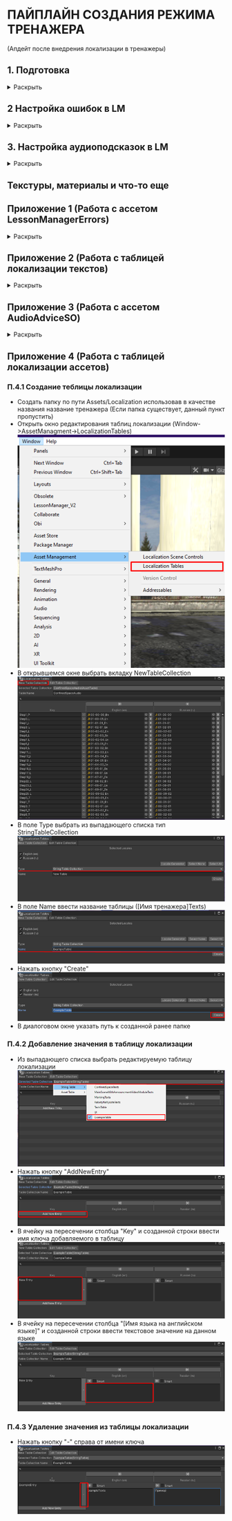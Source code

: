 # ПАЙПЛАЙН СОЗДАНИЯ РЕЖИМА ТРЕНАЖЕРА  
(Апдейт после внедрения локализации в тренажеры)  

## 1. Подготовка  
<details>
<summary>Раскрыть</summary>

- Создать ассет LessonManagerErrors ([См. Приложение 1](#приложение-1-работа-с-ассетом-lessonmanagererrors))  
- Прилинковать ассет LessonManagerErrors к LessonManager  
![Прилинковать созданный ассет к LessonManager](../Images/HowToWorkWithLocalizedLM1.png)  
- Создать ассет AudioAdviceSO ([См. Приложение 3](#приложение-3-работа-с-ассетом-audioadviceso))  
- Прилинковать созданный ассет к LessonManager  
![Прилинковать ассет AudioAdviceSO к LessonManager](../Images/HowToWorkWithLocalizedLM2.png)

</details>

## 2 Настройка ошибок в LM  
<details>
<summary>Раскрыть</summary>

- Открыть LM (Window-LessonManager_V2)  
![Открытие окна LM](../Images/HowToWorkWithLocalizedLM58.png)  
- Выбрать режим из выпадающего списка  
![Выбор режима LM](../Images/HowToWorkWithLocalizedLM3.png)  
- Открыть шаг, который необходимо настроить, нажав на кнопку с ID шага  
![Открытие шага](../Images/HowToWorkWithLocalizedLM4.png)  
- Раскрыть блок "Список ивентов, являющихся ошибкой"  
![Блок "Список ивентов, являющихся ошибкой"](../Images/HowToWorkWithLocalizedLM5.png)  

### 2.1 Добавление ошибки в шаг  

- Нажать кнопку “+”  
![Кнопка "+"](../Images/HowToWorkWithLocalizedLM6.png)  
- Из выпадающего списка необходимо выбрать имя ивента, который считается ошибкой, настроенный в ассете LessonManagerErrors  
![Выбор целевого ивента](../Images/HowToWorkWithLocalizedLM7.png)  
- Из выпадающего списка необходимо выбрать имя описания ошибки, настроенного в ассете LessonManagerErrors  
![Выбор описания ошибки](../Images/HowToWorkWithLocalizedLM8.png)  

### 2.2 Удаление ошибки из шага  

- Нажать на кнопку “-” под именем ивента  
![Удаление ошибки](../Images/HowToWorkWithLocalizedLM9.png)  
  
Если текста ошибки нет ни в одном значении выпадающего списка, доступного из LM, то необходимо добавить его в ассет LessonManagerErrors ([См. Приложение 1](#приложение-1-работа-с-ассетом-lessonmanagererrors))  

</details>

## 3. Настройка аудиоподсказок в LM  
<details>
<summary>Раскрыть</summary>

- Открыть LM (Window-LessonManager_V2)  
![Открытие окна LM](../Images/HowToWorkWithLocalizedLM58.png)  
- Выбрать режим из выпадающего списка  
![Выбор режима LM](../Images/HowToWorkWithLocalizedLM3.png)  
- Открыть шаг, который необходимо настроить, нажав на кнопку с ID шага  
![Открытие шага](../Images/HowToWorkWithLocalizedLM4.png)  
- Раскрыть блок "Аудио подсказка"  
![Блок "Аудио подсказка"](../Images/HowToWorkWithLocalizedLM59.png)  

### 3.1 Добавление аудиоподсказки в шаг  
  
- Из выпадающего списка необходимо выбрать имя аудиоподсказки  
![Выбор имени аудиоподсказки](../Images/HowToWorkWithLocalizedLM60.png)  
- В поле "Задержка" вписать значение - количество секунд между началом шага и запуском проигрывания аудиоподсказки  
![Поле "Задержка"](../Images/HowToWorkWithLocalizedLM61.png)  
- В поле "Время повтора" вписать значение - количество секунд через которое аудиоподсказка будет повторно запускаться после ее окончания. Чтобы отключить повтор аудиоподсказки значение этого поля следует оставить 0  
![Поле "Время повтора"](../Images/HowToWorkWithLocalizedLM62.png)  

### 3.2 Удаление аудиоподсказки из шага  

- Для удаления аудиоподсказки из шага достаточно в выпадающем списке выбрать значение "None"  
![Выбор имени аудиоподсказки](../Images/HowToWorkWithLocalizedLM60.png)  
  
Если аудиоподсказки нет ни в одном значении выпадающего списка, доступного из LM, то необходимо добавить его в ассет AudioAdviceSO ([См. Приложение 3](#приложение-3-работа-с-ассетом-audioadviceso))  

</details>

## Текстуры, материалы и что-то еще  

## Приложение 1 (Работа с ассетом LessonManagerErrors)  
<details>
<summary>Раскрыть</summary>

### П.1.1 Создание ассета  

- Создать ассет LessonManagerErrors (ПКМ->Create->LessonManagerErrors)  
![Создание ассета LessonManagerErrors](../Images/HowToWorkWithLocalizedLM10.png)  
- В инспекторе включить Debug-режим (троеточие в правом верхнем углу инспектора -> Debug)  
![Включение Debug-режима инспектора](../Images/HowToWorkWithLocalizedLM11.png)  
- В поле SceneName ввести название сцены тренажера для которого проводятся действия  
![Установка целевой сцены для ассета](../Images/HowToWorkWithLocalizedLM12.png)  
- В инспекторе включить нормальный режим (троеточие в правом верхнем углу инспектора -> Normal)  
![Включение нормального режима инспектора](../Images/HowToWorkWithLocalizedLM13.png)  

### П.1.2 Добавление отслеживаемого ивента  

- Нажать кнопку "Add error"  
![Кнопка "Add error"](../Images/HowToWorkWithLocalizedLM14.png)  
- Раскрыть созданное поле  
![Созданный элемент ассета](../Images/HowToWorkWithLocalizedLM15.png)  
- Ввести в поле ErrorKey имя ключа для этого ивента  
![Поле "ErrorKey"](../Images/HowToWorkWithLocalizedLM16.png)  
- Из выпадающего списка EventName выбрать ивент, который считается ошибкой  
![Ивенты тренажера](../Images/HowToWorkWithLocalizedLM17.png)  

### П.1.3 Добавление описания ошибки  

- Нажать кнопку "Add description for \[EventKey\]"  
![Кнопка "Add description for \[EventKey\]"](../Images/HowToWorkWithLocalizedLM18.png)  
- Раскрыть созданное поле  
![Добавленный ключ описания](../Images/HowToWorkWithLocalizedLM19.png)  
- В поле DescriptionKey ввести имя описания  
![Ключ описания](../Images/HowToWorkWithLocalizedLM20.png)  
- Из выпадающего списка TableCollection выбрать коллекцию таблиц, откуда брать локализацию  
![Коллекция таблиц](../Images/HowToWorkWithLocalizedLM21.png)  
- Из выпадающего списка LocalizationKeys выбрать ключ локализации  
![Ключ локализации](../Images/HowToWorkWithLocalizedLM22.png)  
- Нажать кнопку Save  
![Кнопка "Save"](../Images/HowToWorkWithLocalizedLM23.png)  

### П.1.4 Удаление ошибки  

- Если удаляемое описание единственное для ивента, то достаточно нажать на кнопку Delete event \[EventKey\] from asset  
![Кнопка "Delete event \[EventKey\] from asset"](../Images/HowToWorkWithLocalizedLM24.png)  
- Если у ивента, с которым связано описание оно не одно, то необходимо нажать кнопку Delete description \[DescriptionKey\]  
![Кнопка "Delete description \[DescriptionKey\]"](../Images/HowToWorkWithLocalizedLM25.png)  

В случае, если описание ошибки не присутствует ни в каком ключе локализации его необходимо добавить в таблицу локализации ([См. Приложение 2](#приложение-2-работа-с-таблицей-локализации-текстов))  

</details>

## Приложение 2 (Работа с таблицей локализации текстов)  
<details>
<summary>Раскрыть</summary>

### П.2.1 Создание теблицы локализации  

- Создать папку по пути Assets/Localization использовав в качестве названия название тренажера (Если папка существует, данный пункт пропустить)  
- Открыть окно редактирования таблиц локализации (Window->AssetManagment->LocalizationTables)  
![Как открыть окно редактирования таблиц локализации"](../Images/HowToWorkWithLocalizedLM26.png)  
- В открывшемся окне выбрать вкладку NewTableCollection  
![Вкладка NewTableCollection](../Images/HowToWorkWithLocalizedLM27.png)  
- В поле Type выбрать из выпадающего списка тип StringTableCollection  
![Поле Type](../Images/HowToWorkWithLocalizedLM28.png)  
- В поле Name ввести название таблицы (\[Имя тренажера\]Texts)  
![Поле Name](../Images/HowToWorkWithLocalizedLM29.png)  
- Нажать кнопку "Create"  
![Кнопка "Create"](../Images/HowToWorkWithLocalizedLM30.png)  
- В диалоговом окне указать путь к созданной ранее папке  

### П.2.2 Добавление значения в таблицу локализации  

- Из выпадающего списка выбрать редактируемую таблицу локализации  
![Выбор редактируемой таблицы локализации](../Images/HowToWorkWithLocalizedLM31.png)  
- Нажать кнопку "AddNewEntry"  
![Кнопка "AddNewEntry"](../Images/HowToWorkWithLocalizedLM32.png)  
- В ячейку на пересечении столбца "Key" и созданной строки ввести имя ключа добавляемого в таблицу  
![Ячейка для имени ключа](../Images/HowToWorkWithLocalizedLM33.png)  
- В ячейку на пересечении столбца "\[Имя языка на английском языке\]" и созданной строки ввести текстовое значение на данном языке  
![Ячейка для локализовнного текста](../Images/HowToWorkWithLocalizedLM34.png)  
### П.2.3 Удаление значения из таблицы локализации  

- Нажать кнопку "-" справа от имени ключа  
![Кнопка "-"](../Images/HowToWorkWithLocalizedLM35.png)  

### П.2.3 Синхронизация таблицы локализации текста с гугл таблицами  
<details>
<summary>Раскрыть</summary>

#### П.2.3.1 Создание и настройка подключения к гугл таблицам  

- Создать ассет GoogleSheetsProvider (ПКМ->Create->Localization->GooogleSheetProvider)  
![Создание ассета GoogleSheetsProvider](../Images/HowToWorkWithLocalizedLM36.png)  
- в поле ApplicationName вписать имя приложения в гугл-сурвисах (vr-trainers-localization)  
![Поле "ApplicationName"](../Images/HowToWorkWithLocalizedLM37.png)  
- Из выпадающего списка выбрать тип аутентификации OAuth  
![Выбор типа аутентификации](../Images/HowToWorkWithLocalizedLM38.png)  
- в поле ClientID вписать ID, выданный ответственным за приложение для синхронизации с гугл таблицами  
![Поле "ClientID"](../Images/HowToWorkWithLocalizedLM39.png)  
- В поле ClientSecret вписать пароль, выданный ответственным за приложение для синхронизации с гугл таблицами  
![Поле "ClientSecret"](../Images/HowToWorkWithLocalizedLM40.png)  
- Нажать кнопку Authorize  
![Кнопка "Authorize"](../Images/HowToWorkWithLocalizedLM41.png)  
- В открывшемся окне браузера выбрать гугл аккаунт, который будет использоваться для работы с гугл таблицами  
- Резальтатом таких действий должно стать сообщение в консоли "Authorized \[Дата\] \[Время\]"  
![Результат авторизации](../Images/HowToWorkWithLocalizedLM42.png)  

#### П.2.3.2 Настройка таблицы для последующей синхронизации с гугл таблицами  

- Выбрать ассет коллекции таблиц (Пример иконки ниже)  
![Пример иконки ассет коллекции таблиц](../Images/HowToWorkWithLocalizedLM43.png)  
- В блоке Extenshions нажать кнопку "+"  
![Кнопка "+"](../Images/HowToWorkWithLocalizedLM44.png)  
- Выбрать GoogleSheetExtenshions  
![Выбор типа расширения](../Images/HowToWorkWithLocalizedLM45.png)  
- В поле SheetsServiceProvider выбрать ассет провайдера гугл таблиц  
![Линковка GoogleSheetsProvider](../Images/HowToWorkWithLocalizedLM46.png)  
- В поле SpreadSheetID ввести ID гугл таблицы  
![Поле "SpreadSheetID"](../Images/HowToWorkWithLocalizedLM47.png)  
- Под полем SheetID ввести имя таблицы  
![Поле ввода имени нового листа](../Images/HowToWorkWithLocalizedLM48.png)  
- Нажать кнопку AddSheet  
![Кнопка "AddSheet"](../Images/HowToWorkWithLocalizedLM49.png)  
- Из выпадающего списка выбрать созданный лист  
![Выбор созданного листа](../Images/HowToWorkWithLocalizedLM50.png)  
- В блоке MapppedColumns нажать кнопку "+"  
![Кнопка "+"](../Images/HowToWorkWithLocalizedLM51.png)  
- Из выпадающего списка выбрать KeyColumn  
![Выбор типа ячейки "Key"](../Images/HowToWorkWithLocalizedLM52.png)  
- В блоке MapppedColumns нажать кнопку "+"  
![Кнопка "+"](../Images/HowToWorkWithLocalizedLM51.png)  
- Из выпадающего списка выбрать LocaleColumn  
![Выбор типа ячейки "Locale"](../Images/HowToWorkWithLocalizedLM53.png)  
- В поле LocaleIdentifier выбрать английскую локаль  
![Выбор английской локали](../Images/HowToWorkWithLocalizedLM54.png)  
- В блоке MapppedColumns нажать кнопку "+"  
![Выбор типа ячейки "Locale"](../Images/HowToWorkWithLocalizedLM51.png)  
- Из выпадающего списка выбрать LocaleColumn  
![Выбор типа ячейки](../Images/HowToWorkWithLocalizedLM53.png)  
- В поле LocaleIdentifier выбрать русскую локаль  
![Выбор русской локали](../Images/HowToWorkWithLocalizedLM55.png)  

#### П.2.3.3 Синхронизация серверной таблицы с таблицей в проекте  

- Выбрать ассет коллекции таблиц (Пример иконки ниже)  
![Пример иконки ассет коллекции таблиц](../Images/HowToWorkWithLocalizedLM43.png)  
- Нажать кнопку Push  
![Пример иконки ассет коллекции таблиц](../Images/HowToWorkWithLocalizedLM56.png)  

#### П.2.3.4 Синхронизация таблицы в проекте с серверной таблицей  

- Выбрать ассет коллекции таблиц (Пример иконки ниже)  
![Пример иконки ассет коллекции таблиц](../Images/HowToWorkWithLocalizedLM43.png)  
- Нажать кнопку Pull  
![Пример иконки ассет коллекции таблиц](../Images/HowToWorkWithLocalizedLM57.png)  

</details>

</details>

## Приложение 3 (Работа с ассетом AudioAdviceSO)  
<details>
<summary>Раскрыть</summary>

### П.3.1 Создание ассета  

- Создать ассет (ПКМ->Create->AudioAdviceSO)  
![Пример иконки ассет коллекции таблиц](../Images/HowToWorkWithLocalizedLM63.png)  

### П.3.2 Добавление аудиоподсказки в ассет  

- Раскрыть блок с именем режима, в который надо добавить аудиоподсказку  
![Блок с именем режима](../Images/HowToWorkWithLocalizedLM64.png)  
- Нажать кнопку "AddAudioAdvice for \[Имя режима\]"  
![Кнопка "AddAudioAdvice for \[Имя режима\]"](../Images/HowToWorkWithLocalizedLM65.png)  
- Раскрыть созданный элемент  
![Созданный элемент](../Images/HowToWorkWithLocalizedLM66.png)  
- В поле "ElementKey" ввести идентификатор аудиоподсказки по следующему формату: Step\[Номер шага\]_\[Первая буква названия режима\]  
![Поле "ElementKey"](../Images/HowToWorkWithLocalizedLM67.png)  
- В поле "LocalizedAsset" из выпадающего списка выбрать таблицу локализации и ключ локализации, который необходимо связать с данным элементом  
![Поле "LocalizedAsset"](../Images/HowToWorkWithLocalizedLM68.png)  

### П.3.3 Удаление аудиоподсказки из ассета  

- Раскрыть блок с именем режима, из которого надо удалить аудиоподсказку  
![Блок с именем режима](../Images/HowToWorkWithLocalizedLM64.png)  
- Нажать кнопку "Delete \[ElementKey\]"  
![Кнопка "Delete \[ElementKey\]"](../Images/HowToWorkWithLocalizedLM69.png)  

</details>

## Приложение 4 (Работа с таблицей локализации ассетов)  

### П.4.1 Создание теблицы локализации  

- Создать папку по пути Assets/Localization использовав в качестве названия название тренажера (Если папка существует, данный пункт пропустить)  
- Открыть окно редактирования таблиц локализации (Window->AssetManagment->LocalizationTables)  
![Как открыть окно редактирования таблиц локализации"](../Images/HowToWorkWithLocalizedLM26.png)  
- В открывшемся окне выбрать вкладку NewTableCollection  
![Вкладка NewTableCollection](../Images/HowToWorkWithLocalizedLM27.png)  
- В поле Type выбрать из выпадающего списка тип StringTableCollection  
![Поле Type](../Images/HowToWorkWithLocalizedLM28.png)  
- В поле Name ввести название таблицы (\[Имя тренажера\]Texts)  
![Поле Name](../Images/HowToWorkWithLocalizedLM29.png)  
- Нажать кнопку "Create"  
![Кнопка "Create"](../Images/HowToWorkWithLocalizedLM30.png)  
- В диалоговом окне указать путь к созданной ранее папке  

### П.4.2 Добавление значения в таблицу локализации  

- Из выпадающего списка выбрать редактируемую таблицу локализации  
![Выбор редактируемой таблицы локализации](../Images/HowToWorkWithLocalizedLM31.png)  
- Нажать кнопку "AddNewEntry"  
![Кнопка "AddNewEntry"](../Images/HowToWorkWithLocalizedLM32.png)  
- В ячейку на пересечении столбца "Key" и созданной строки ввести имя ключа добавляемого в таблицу  
![Ячейка для имени ключа](../Images/HowToWorkWithLocalizedLM33.png)  
- В ячейку на пересечении столбца "\[Имя языка на английском языке\]" и созданной строки ввести текстовое значение на данном языке  
![Ячейка для локализовнного текста](../Images/HowToWorkWithLocalizedLM34.png)  
### П.4.3 Удаление значения из таблицы локализации  

- Нажать кнопку "-" справа от имени ключа  
![Кнопка "-"](../Images/HowToWorkWithLocalizedLM35.png)  
